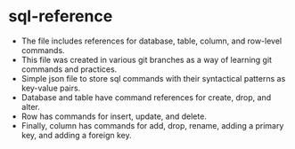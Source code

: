 # sql-reference
- The file includes references for database, table, column, and row-level commands.
- This file was created in various git branches as a way of learning git commands and practices.
- Simple json file to store sql commands with their syntactical patterns as key-value pairs.
- Database and table have command references for create, drop, and alter.
- Row has commands for insert, update, and delete.
- Finally, column has commands for add, drop, rename, adding a primary key, and adding a foreign key.